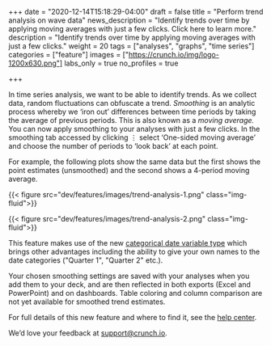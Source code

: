 +++
date = "2020-12-14T15:18:29-04:00"
draft = false
title = "Perform trend analysis on wave data"
news_description = "Identify trends over time by applying moving averages with just a few clicks. Click here to learn more."
description = "Identify trends over time by applying moving averages with just a few clicks."
weight = 20
tags = ["analyses", "graphs", "time series"]
categories = ["feature"]
images = ["https://crunch.io/img/logo-1200x630.png"]
labs_only = true
no_profiles = true

+++

In time series analysis, we want to be able to identify trends. As we collect data, random fluctuations can obfuscate a trend. *Smoothing* is an analytic process whereby we ‘iron out’ differences between time periods by taking the average of previous periods. This is also known as a *moving average.* You can now apply smoothing to your analyses with just a few clicks. In the smoothing tab accessed by clicking ⋮ select ‘One-sided moving average’ and choose the number of periods to ‘look back’ at each point.

For example, the following plots show the same data but the first shows the point estimates (unsmoothed) and the second shows a 4-period moving average.

{{< figure src="dev/features/images/trend-analysis-1.png" class="img-fluid">}}

{{< figure src="dev/features/images/trend-analysis-2.png" class="img-fluid">}}


This feature makes use of the new [categorical date variable type](https://help.crunch.io/hc/en-us/articles/360050751471-Defining-survey-wave-variables) which brings other advantages including the ability to give your own names to the date categories ("Quarter 1", "Quarter 2" etc.).

Your chosen smoothing settings are saved with your analyses when you add them to your deck, and are then reflected in both exports (Excel and PowerPoint) and on dashboards. Table coloring and column comparison are not yet available for smoothed trend estimates.

For full details of this new feature and where to find it, see the [help center](https://help.crunch.io/hc/en-us/articles/360053244351).

We’d love your feedback at [support@crunch.io](mailto:support@crunch.io).
